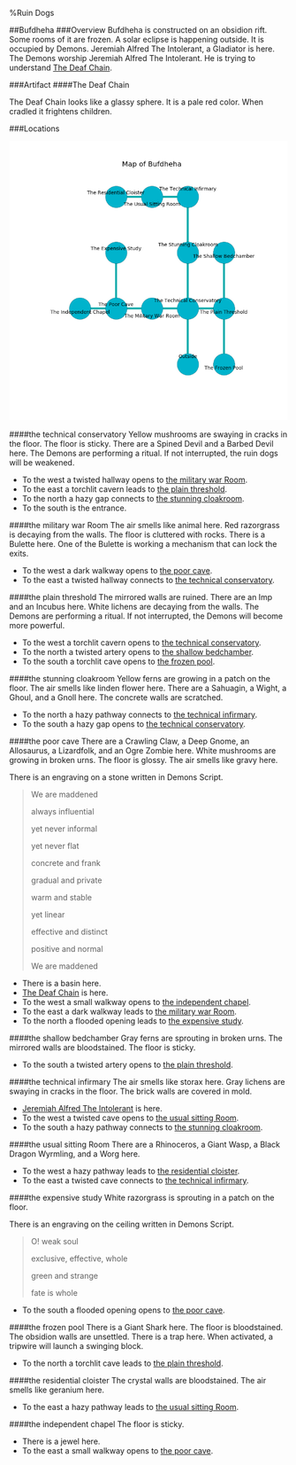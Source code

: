 %Ruin Dogs

##Bufdheha
###Overview
Bufdheha is constructed on an obsidion rift. Some rooms of it are frozen. A solar eclipse is happening outside. It is occupied by Demons. <a name="Jeremiah-Alfred-The-Intolerant"></a>Jeremiah Alfred The Intolerant, a Gladiator is here. The Demons worship Jeremiah Alfred The Intolerant. He  is trying to understand [The Deaf Chain](#The-Deaf-Chain). 



###Artifact
####<a name="The-Deaf-Chain"></a>The Deaf Chain


The Deaf Chain looks like a glassy sphere. It is a pale red color. When cradled it frightens children. 





###Locations


![](../v2/images/Bufdheha.png)

####<a name="the-technical-conservatory"></a>the technical conservatory
Yellow mushrooms are swaying in cracks in the floor. The floor is sticky. There are a Spined Devil and a Barbed Devil here. The Demons are performing a ritual. If not interrupted, the ruin dogs will be weakened. 



* To the west a twisted hallway opens to [the military war Room](#the-military-war-Room).
* To the east a torchlit cavern leads to [the plain threshold](#the-plain-threshold).
* To the north a hazy gap connects to [the stunning cloakroom](#the-stunning-cloakroom).
* To the south is the entrance.


####<a name="the-military-war-Room"></a>the military war Room
The air smells like animal here. Red razorgrass is decaying from the walls. The floor is cluttered with rocks. There is a Bulette here. One of the Bulette is working a mechanism that can lock the exits. 



* To the west a dark walkway opens to [the poor cave](#the-poor-cave).
* To the east a twisted hallway connects to [the technical conservatory](#the-technical-conservatory).


####<a name="the-plain-threshold"></a>the plain threshold
The mirrored walls are ruined. There are an Imp and an Incubus here. White lichens are decaying from the walls. The Demons are performing a ritual. If not interrupted, the Demons will become more powerful. 



* To the west a torchlit cavern opens to [the technical conservatory](#the-technical-conservatory).
* To the north a twisted artery opens to [the shallow bedchamber](#the-shallow-bedchamber).
* To the south a torchlit cave opens to [the frozen pool](#the-frozen-pool).


####<a name="the-stunning-cloakroom"></a>the stunning cloakroom
Yellow ferns are growing in a patch on the floor. The air smells like linden flower here. There are a Sahuagin, a Wight, a Ghoul, and a Gnoll here. The concrete walls are scratched. 



* To the north a hazy pathway connects to [the technical infirmary](#the-technical-infirmary).
* To the south a hazy gap opens to [the technical conservatory](#the-technical-conservatory).


####<a name="the-poor-cave"></a>the poor cave
There are a Crawling Claw, a Deep Gnome, an Allosaurus, a Lizardfolk, and an Ogre Zombie here. White mushrooms are growing in broken urns. The floor is glossy. The air smells like gravy here. 

There is an engraving on a stone written in Demons Script. 

> We are maddened
>
> always influential
>
> yet never informal
>
> yet never flat
>
> concrete and frank
>
> gradual and private
>
> warm and stable
>
> yet linear
>
> effective and distinct
>
> positive and normal
>
> We are maddened
>


* There is a basin here.
* [The Deaf Chain](#The-Deaf-Chain) is here.
* To the west a small walkway opens to [the independent chapel](#the-independent-chapel).
* To the east a dark walkway leads to [the military war Room](#the-military-war-Room).
* To the north a flooded opening leads to [the expensive study](#the-expensive-study).


####<a name="the-shallow-bedchamber"></a>the shallow bedchamber
Gray ferns are sprouting in broken urns. The mirrored walls are bloodstained. The floor is sticky. 



* To the south a twisted artery opens to [the plain threshold](#the-plain-threshold).


####<a name="the-technical-infirmary"></a>the technical infirmary
The air smells like storax here. Gray lichens are swaying in cracks in the floor. The brick walls are covered in mold. 



* [Jeremiah Alfred The Intolerant](#Jeremiah-Alfred-The-Intolerant) is here.
* To the west a twisted cave opens to [the usual sitting Room](#the-usual-sitting-Room).
* To the south a hazy pathway connects to [the stunning cloakroom](#the-stunning-cloakroom).


####<a name="the-usual-sitting-Room"></a>the usual sitting Room
There are a Rhinoceros, a Giant Wasp, a Black Dragon Wyrmling, and a Worg here. 



* To the west a hazy pathway leads to [the residential cloister](#the-residential-cloister).
* To the east a twisted cave connects to [the technical infirmary](#the-technical-infirmary).


####<a name="the-expensive-study"></a>the expensive study
White razorgrass is sprouting in a patch on the floor. 

There is an engraving on the ceiling written in Demons Script. 

> O! weak soul
>
> exclusive, effective, whole
>
> green and strange
>
> fate is whole
>


* To the south a flooded opening opens to [the poor cave](#the-poor-cave).


####<a name="the-frozen-pool"></a>the frozen pool
There is a Giant Shark here. The floor is bloodstained. The obsidion walls are unsettled. There is a trap here. When activated, a tripwire will launch a swinging block. 



* To the north a torchlit cave leads to [the plain threshold](#the-plain-threshold).


####<a name="the-residential-cloister"></a>the residential cloister
The crystal walls are bloodstained. The air smells like geranium here. 



* To the east a hazy pathway leads to [the usual sitting Room](#the-usual-sitting-Room).


####<a name="the-independent-chapel"></a>the independent chapel
The floor is sticky. 



* There is a jewel here.
* To the east a small walkway opens to [the poor cave](#the-poor-cave).


